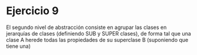 # Ejercicio 9

El segundo nivel de abstracción consiste en agrupar las clases en jerarquías de clases (definiendo SUB y SUPER clases), de forma tal que una clase A herede todas las propiedades de su superclase B (suponiendo que tiene una)